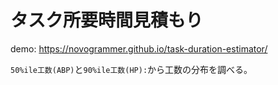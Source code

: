 # タスク所要時間見積もり


demo: https://novogrammer.github.io/task-duration-estimator/

`50%ile工数(ABP)`と`90%ile工数(HP):`から工数の分布を調べる。

